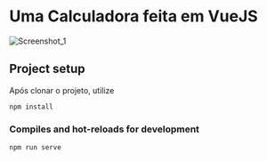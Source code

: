 # Uma Calculadora feita em VueJS

![Screenshot_1](https://user-images.githubusercontent.com/10882622/81001418-11fa4980-8e1e-11ea-923e-72a1e1e0bd39.png)

## Project setup

Após clonar o projeto, utilize
```
npm install
```

### Compiles and hot-reloads for development
```
npm run serve
```

